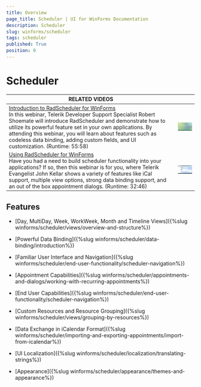 ```yaml
---
title: Overview
page_title: Scheduler | UI for WinForms Documentation
description: Scheduler
slug: winforms/scheduler
tags: scheduler
published: True
position: 0
---
```


# Scheduler

| RELATED VIDEOS |  |
| ------ | ------ |
|[Introduction to RadScheduler for WinForms](http://tv.telerik.com/winforms/radscheduler/introduction-radscheduler-winforms)<br/> In this webinar, Telerik Developer Support Specialist Robert Shoemate will introduce RadScheduler and demonstrate how to utilize its powerful feature set in your own applications. By attending this webinar, you will learn about features such as codeless data binding, adding custom fields, and UI customization. (Runtime: 55:58)|![scheduler-data-binding-codeless-data-binding 002](images/scheduler-data-binding-codeless-data-binding002.png)|
|[Using RadScheduler for WinForms](http://tv.telerik.com/winforms/radscheduler/scheduler)<br/>Have you had a need to build scheduler functionality into your applications? If so, then this webinar is for you, where Telerik Evangelist John Kellar shows a variety of features like iCal support, multiple view options, strong data binding support, and an out of the box appointment dialogs. (Runtime: 32:46)|![scheduler-introduction 001](images/scheduler-introduction001.png)|

## Features

* [Day, MultiDay, Week, WorkWeek, Month and Timeline Views]({%slug winforms/scheduler/views/overview-and-structure%})

* [Powerful Data Binding]({%slug winforms/scheduler/data-binding/introduction%})

* [Familiar User Interface and Navigation]({%slug winforms/scheduler/end-user-functionality/scheduler-navigation%})

* [Appointment Capabilities]({%slug winforms/scheduler/appointments-and-dialogs/working-with-recurring-appointments%})

* [End User Capabilities]({%slug winforms/scheduler/end-user-functionality/scheduler-navigation%})

* [Custom Resources and Resource Grouping]({%slug winforms/scheduler/views/grouping-by-resources%})

* [Data Exchange in iCalendar Format]({%slug winforms/scheduler/importing-and-exporting-appointments/import-from-icalendar%})

* [UI Localization]({%slug winforms/scheduler/localization/translating-strings%})

* [Appearance]({%slug winforms/scheduler/appearance/themes-and-appearance%})
